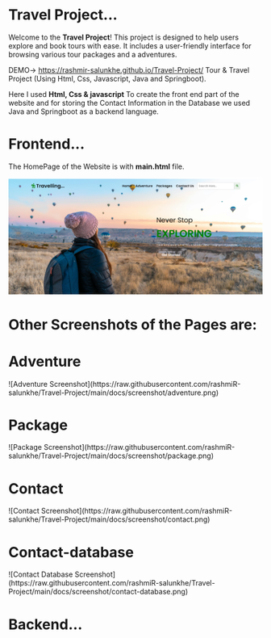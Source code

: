 # Travel Project...

Welcome to the **Travel Project**! This project is designed to help users explore and book tours with ease. It includes a user-friendly interface for browsing various tour packages and a adventures.

DEMO-> https://rashmir-salunkhe.github.io/Travel-Project/  Tour & Travel Project (Using Html, Css, Javascript, Java and Springboot).

Here I used <b>Html, Css & javascript</b> To create the front end part of the website and for storing the Contact Information in the Database we used Java and Springboot as a backend language. 

# Frontend...

The HomePage of the Website is with <b>main.html</b> file.

![Homepage Screenshot](https://raw.githubusercontent.com/rashmiR-salunkhe/Travel-Project/main/docs/screenshot/home.png)

<h1><b>Other Screenshots of the Pages are:</b></h1>

<h1><b>Adventure</b></h1>
![Adventure Screenshot](https://raw.githubusercontent.com/rashmiR-salunkhe/Travel-Project/main/docs/screenshot/adventure.png)
<h1><b>Package</b></h1>
![Package Screenshot](https://raw.githubusercontent.com/rashmiR-salunkhe/Travel-Project/main/docs/screenshot/package.png)
<h1><b>Contact</b></h1>
![Contact Screenshot](https://raw.githubusercontent.com/rashmiR-salunkhe/Travel-Project/main/docs/screenshot/contact.png)
<h1><b>Contact-database</b></h1>
![Contact Database Screenshot](https://raw.githubusercontent.com/rashmiR-salunkhe/Travel-Project/main/docs/screenshot/contact-database.png)



# Backend...

